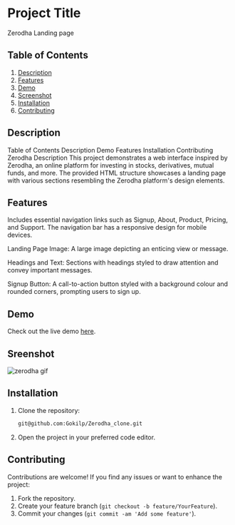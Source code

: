 # Project Title

 Zerodha Landing page

## Table of Contents
1. [Description](#description)
2. [Features](#features)
3. [Demo](#Demo)
4. [Screenshot](#screenshot)
5. [Installation](#installation)
6. [Contributing](#contributing)

## Description

Table of Contents Description Demo Features Installation Contributing Zerodha Description This project demonstrates a web interface inspired by Zerodha, an online platform for investing in stocks, derivatives, mutual funds, and more. The provided HTML structure showcases a landing page with various sections resembling the Zerodha platform's design elements.

## Features
Includes essential navigation links such as Signup, About, Product, Pricing, and Support. The navigation bar has a responsive design for mobile devices.

Landing Page Image: A large image depicting an enticing view or message.

Headings and Text: Sections with headings styled to draw attention and convey important messages.

Signup Button: A call-to-action button styled with a background colour and rounded corners, prompting users to sign up.


## Demo
Check out the live demo [here](https://gokilp.github.io/Zerodha_clone/).


## Sreenshot


![zerodha gif](https://github.com/Gokilp/Zerodha_clone/assets/76507378/c533f943-741b-46a9-a5ff-8fcc301ea032)



## Installation
1. Clone the repository:
    ```bash
    git@github.com:Gokilp/Zerodha_clone.git
    ```
2. Open the project in your preferred code editor.


## Contributing

Contributions are welcome! If you find any issues or want to enhance the project:
1. Fork the repository.
2. Create your feature branch (`git checkout -b feature/YourFeature`).
3. Commit your changes (`git commit -am 'Add some feature'`).

